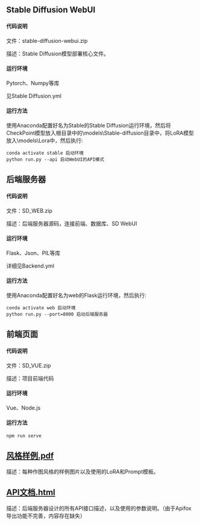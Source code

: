 ## Stable Diffusion WebUI

#### 代码说明

文件：stable-diffusion-webui.zip

描述：Stable Diffusion模型部署核心文件。

#### 运行环境

Pytorch、Numpy等库

见Stable Diffusion.yml

#### 运行方法

使用Anaconda配置好名为Stable的Stable Diffusion运行环境，然后将CheckPoint模型放入根目录中的\models\Stable-diffusion目录中，将LoRA模型放入\models\Lora中，然后执行:

``` 
conda activate stable 启动环境
python run.py --api 启动WebUI的API模式
```



## 后端服务器

#### 代码说明

文件：SD_WEB.zip

描述：后端服务器源码，连接前端、数据库、SD WebUI

#### 运行环境

Flask、Json、PIL等库

详细见Backend.yml

#### 运行方法

使用Anaconda配置好名为web的Flask运行环境，然后执行:

``` 
conda activate web 启动环境
python run.py --port=8000 启动后端服务器
```



## 前端页面

#### 代码说明

文件：SD_VUE.zip

描述：项目前端代码

#### 运行环境

Vue、Node.js

#### 运行方法

``` 
npm run serve
```



##  [风格样例.pdf](风格样例.pdf)

描述：每种作图风格的样例图片以及使用的LoRA和Prompt模板。



##  [API文档.html](API文档.html) 

描述：后端服务器设计的所有API接口描述，以及使用的参数说明。（由于Apifox导出功能不完善，内容存在缺失）

